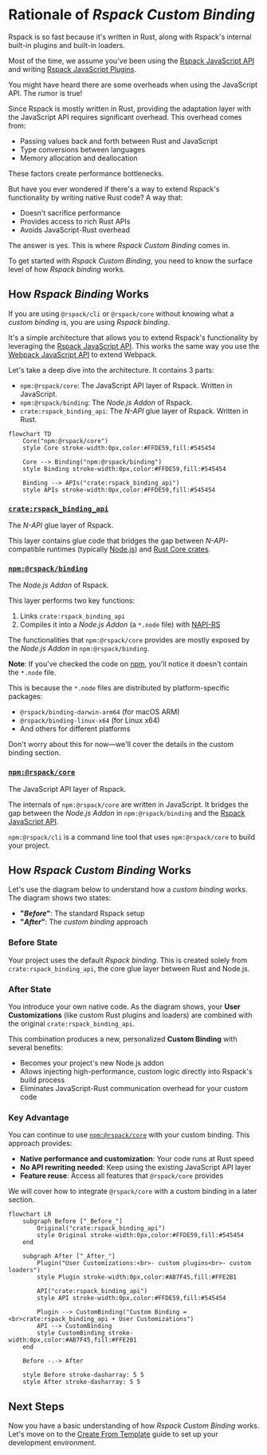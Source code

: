 # Rationale of _Rspack Custom Binding_

Rspack is so fast because it's written in Rust, along with Rspack's internal built-in plugins and built-in loaders.

Most of the time, we assume you've been using the [Rspack JavaScript API](https://rspack.rs/api/index.html) and writing [Rspack JavaScript Plugins](https://rspack.rs/api/plugin-api).

You might have heard there are some overheads when using the JavaScript API. The rumor is true!

Since Rspack is mostly written in Rust, providing the adaptation layer with the JavaScript API requires significant overhead. This overhead comes from:

- Passing values back and forth between Rust and JavaScript
- Type conversions between languages
- Memory allocation and deallocation

These factors create performance bottlenecks.

But have you ever wondered if there's a way to extend Rspack's functionality by writing native Rust code? A way that:

- Doesn't sacrifice performance
- Provides access to rich Rust APIs
- Avoids JavaScript-Rust overhead

The answer is yes. This is where _Rspack Custom Binding_ comes in.

To get started with _Rspack Custom Binding_, you need to know the surface level of how _Rspack binding_ works.

## How _Rspack Binding_ Works

If you are using `@rspack/cli` or `@rspack/core` without knowing what a _custom binding_ is, you are using _Rspack binding_.

It's a simple architecture that allows you to extend Rspack's functionality by leveraging the [Rspack JavaScript API](https://rspack.rs/api/index.html). This works the same way you use the [Webpack JavaScript API](https://webpack.js.org/api/) to extend Webpack.

Let's take a deep dive into the architecture. It contains 3 parts:

- `npm:@rspack/core`: The JavaScript API layer of Rspack. Written in JavaScript.
- `npm:@rspack/binding`: The _Node.js Addon_ of Rspack.
- `crate:rspack_binding_api`: The _N-API_ glue layer of Rspack. Written in Rust.

```mermaid
flowchart TD
    Core("npm:@rspack/core")
    style Core stroke-width:0px,color:#FFDE59,fill:#545454

    Core --> Binding("npm:@rspack/binding")
    style Binding stroke-width:0px,color:#FFDE59,fill:#545454

    Binding --> APIs("crate:rspack_binding_api")
    style APIs stroke-width:0px,color:#FFDE59,fill:#545454
```

### [`crate:rspack_binding_api`](https://github.com/web-infra-dev/rspack/tree/main/crates/rspack_binding_api)

The _N-API_ glue layer of Rspack.

This layer contains glue code that bridges the gap between _N-API_-compatible runtimes (typically [Node.js](https://nodejs.org)) and [Rust Core crates](https://github.com/web-infra-dev/rspack/tree/main/crates).

### [`npm:@rspack/binding`](https://github.com/web-infra-dev/rspack/tree/main/crates/node_binding)

The _Node.js Addon_ of Rspack.

This layer performs two key functions:

1. Links `crate:rspack_binding_api`
2. Compiles it into a _Node.js Addon_ (a `*.node` file) with [NAPI-RS](https://github.com/napi-rs/napi-rs)

The functionalities that `npm:@rspack/core` provides are mostly exposed by the _Node.js Addon_ in `npm:@rspack/binding`.

**Note**: If you've checked the code on [npm](https://www.npmjs.com/package/@rspack/binding?activeTab=code), you'll notice it doesn't contain the `*.node` file.

This is because the `*.node` files are distributed by platform-specific packages:
- `@rspack/binding-darwin-arm64` (for macOS ARM)
- `@rspack/binding-linux-x64` (for Linux x64)
- And others for different platforms

Don't worry about this for now—we'll cover the details in the custom binding section.

### [`npm:@rspack/core`](https://github.com/web-infra-dev/rspack/tree/main/packages/rspack)

The JavaScript API layer of Rspack.

The internals of `npm:@rspack/core` are written in JavaScript. It bridges the gap between the _Node.js Addon_ in `npm:@rspack/binding` and the [Rspack JavaScript API](https://rspack.rs/api/index.html).

`npm:@rspack/cli` is a command line tool that uses `npm:@rspack/core` to build your project.

## How _Rspack Custom Binding_ Works

Let's use the diagram below to understand how a _custom binding_ works. The diagram shows two states:

- **"_Before_"**: The standard Rspack setup
- **"_After_"**: The _custom binding_ approach

### Before State
Your project uses the default _Rspack binding_. This is created solely from `crate:rspack_binding_api`, the core glue layer between Rust and Node.js.

### After State
You introduce your own native code. As the diagram shows, your **User Customizations** (like custom Rust plugins and loaders) are combined with the original `crate:rspack_binding_api`.

This combination produces a new, personalized **Custom Binding** with several benefits:
- Becomes your project's new Node.js addon
- Allows injecting high-performance, custom logic directly into Rspack's build process
- Eliminates JavaScript-Rust communication overhead for your custom code

### Key Advantage
You can continue to use [`npm:@rspack/core`](#npmrspackcore) with your custom binding. This approach provides:

- **Native performance and customization**: Your code runs at Rust speed
- **No API rewriting needed**: Keep using the existing JavaScript API layer
- **Feature reuse**: Access all features that `@rspack/core` provides

We will cover how to integrate `@rspack/core` with a custom binding in a later section.

```mermaid
flowchart LR
    subgraph Before ["_Before_"]
        Original("crate:rspack_binding_api")
        style Original stroke-width:0px,color:#FFDE59,fill:#545454
    end

    subgraph After ["_After_"]
        Plugin("User Customizations:<br>- custom plugins<br>- custom loaders")
        style Plugin stroke-width:0px,color:#AB7F45,fill:#FFE2B1

        API("crate:rspack_binding_api")
        style API stroke-width:0px,color:#FFDE59,fill:#545454

        Plugin --> CustomBinding("Custom Binding = <br>crate:rspack_binding_api + User Customizations")
        API --> CustomBinding
        style CustomBinding stroke-width:0px,color:#AB7F45,fill:#FFE2B1
    end

    Before -.-> After

    style Before stroke-dasharray: 5 5
    style After stroke-dasharray: 5 5
```

## Next Steps

Now you have a basic understanding of how _Rspack Custom Binding_ works. Let's move on to the [Create From Template](./create-from-template.md) guide to set up your development environment.
